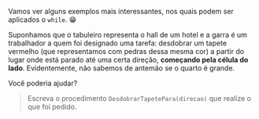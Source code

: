 Vamos ver alguns exemplos mais interessantes, nos quais podem ser aplicados o `while`. :grin:

Suponhamos que o tabuleiro representa o hall de um hotel e a garra é um trabalhador a quem foi designado uma tarefa: desdobrar um tapete vermelho (que representamos com pedras dessa mesma cor) a partir do lugar onde está parado até uma certa direção, **começando pela célula do lado**. Evidentemente, não sabemos de antemão  se o quarto é grande.

Você poderia ajudar?

> Escreva o procedimento `DesdobrarTapetePara(direcao)` que realize o que foi pedido.